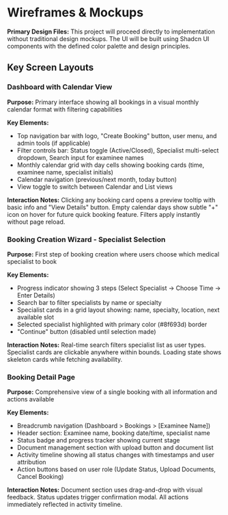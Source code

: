 # Wireframes & Mockups

**Primary Design Files:** This project will proceed directly to implementation without traditional design mockups. The UI will be built using Shadcn UI components with the defined color palette and design principles.

## Key Screen Layouts

### Dashboard with Calendar View

**Purpose:** Primary interface showing all bookings in a visual monthly calendar format with filtering capabilities

**Key Elements:**
- Top navigation bar with logo, "Create Booking" button, user menu, and admin tools (if applicable)
- Filter controls bar: Status toggle (Active/Closed), Specialist multi-select dropdown, Search input for examinee names
- Monthly calendar grid with day cells showing booking cards (time, examinee name, specialist initials)
- Calendar navigation (previous/next month, today button)
- View toggle to switch between Calendar and List views

**Interaction Notes:** Clicking any booking card opens a preview tooltip with basic info and "View Details" button. Empty calendar days show subtle "+" icon on hover for future quick booking feature. Filters apply instantly without page reload.

### Booking Creation Wizard - Specialist Selection

**Purpose:** First step of booking creation where users choose which medical specialist to book

**Key Elements:**
- Progress indicator showing 3 steps (Select Specialist → Choose Time → Enter Details)
- Search bar to filter specialists by name or specialty
- Specialist cards in a grid layout showing: name, specialty, location, next available slot
- Selected specialist highlighted with primary color (#8f693d) border
- "Continue" button (disabled until selection made)

**Interaction Notes:** Real-time search filters specialist list as user types. Specialist cards are clickable anywhere within bounds. Loading state shows skeleton cards while fetching availability.

### Booking Detail Page

**Purpose:** Comprehensive view of a single booking with all information and actions available

**Key Elements:**
- Breadcrumb navigation (Dashboard > Bookings > [Examinee Name])
- Header section: Examinee name, booking date/time, specialist name
- Status badge and progress tracker showing current stage
- Document management section with upload button and document list
- Activity timeline showing all status changes with timestamps and user attribution
- Action buttons based on user role (Update Status, Upload Documents, Cancel Booking)

**Interaction Notes:** Document section uses drag-and-drop with visual feedback. Status updates trigger confirmation modal. All actions immediately reflected in activity timeline.
